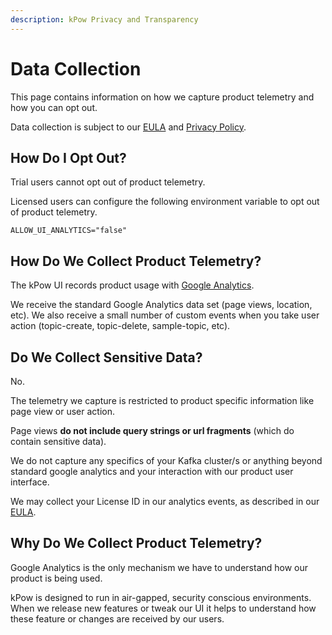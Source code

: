 ```yaml
---
description: kPow Privacy and Transparency
---
```


# Data Collection

This page contains information on how we capture product telemetry and how you can opt out.

Data collection is subject to our [EULA](https://kpow.io/eula/) and [Privacy Policy](https://operatr.io/privacy/).

## How Do I Opt Out?

Trial users cannot opt out of product telemetry.

Licensed users can configure the following environment variable to opt out of product telemetry.

```text
ALLOW_UI_ANALYTICS="false"
```

## How Do We Collect Product Telemetry?

The kPow UI records product usage with [Google Analytics](https://marketingplatform.google.com/about/analytics/).

We receive the standard Google Analytics data set \(page views, location, etc\). We also receive a small number of custom events when you take user action \(topic-create, topic-delete, sample-topic, etc\).

## Do We Collect Sensitive Data?

No. 

The telemetry we capture is restricted to product specific information like page view or user action.

Page views **do not include query strings or url fragments** \(which do contain sensitive data\).

We do not capture any specifics of your Kafka cluster/s or anything beyond standard google analytics and your interaction with our product user interface.

We may collect your License ID in our analytics events, as described in our [EULA](https://kpow.io/eula/).

## Why Do We Collect Product Telemetry?

Google Analytics is the only mechanism we have to understand how our product is being used.

kPow is designed to run in air-gapped, security conscious environments. When we release new features or tweak our UI it helps to understand how these feature or changes are received by our users.

